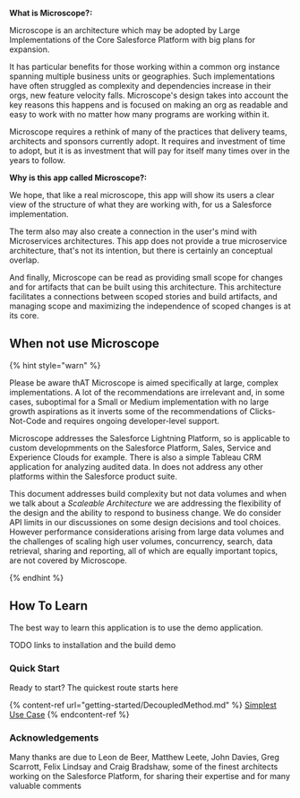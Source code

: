 
**What is Microscope?:** 


Microscope is an architecture which may be adopted by  Large Implementations of the Core Salesforce Platform with big plans for expansion. 

It has particular benefits for those working within a common org instance spanning multiple business units or geographies. Such implementations have often struggled as complexity and dependencies increase in their orgs, new feature velocity falls. Microscope's design takes into account the key reasons this happens and is focused on making an org as readable and easy to work with no matter how many programs are working within it. 

Microscope requires a rethink of many of the practices that delivery teams, architects and sponsors currently adopt. It requires and investment of time to adopt, but it is as investment that will pay for itself many times over in the years to follow.

**Why is this app called Microscope?:** 

We hope, that like a real microscope, this app will show its users a clear view of the structure of what they are working with, for us a Salesforce implementation. 

The term also may also create a connection in the user's mind with Microservices architectures. This app does not provide a true microservice architecture, that's not its intention, but there is certainly an conceptual overlap.

And finally, Microscope can be read as providing small scope for changes and for artifacts that can be built using this architecture. This architecture facilitates a connections between scoped stories and build artifacts, and managing scope and maximizing the independence of scoped changes is at its core.

## When not use Microscope


{% hint style="warn" %}

Please be aware thAT Microscope is aimed specifically at large, complex implementations. A lot of the recommendations are irrelevant and, in some cases, suboptimal for a Small or Medium implementation with no large growth aspirations as it inverts some of the recommendations of Clicks-Not-Code and requires ongoing developer-level support. 

Microscope addresses the Salesforce Lightning Platform, so is applicable to custom developmments on the Salesforce Platform, Sales, Service and Experience Clouds for example. There is also a simple Tableau CRM application for analyzing audited data. In does not address any other platforms within the Salesforce product suite.  

This document addresses build complexity but not data volumes and when we talk about a *Scaleable Architecture* we are addressing the flexibility of the design and the ability to respond to business change. We do consider API limits in our discussiones on some design decisions and tool choices. However performance considerations arising from large data volumes and the challenges of scaling high user volumes, concurrency, search, data retrieval, sharing and reporting, all of which are equally important topics, are not covered by Microscope.

{% endhint %}



## How To Learn

The best way to learn this application is to use the demo application. 

TODO links to installation and the build demo


### Quick Start

Ready to start? The quickest route starts here 

{% content-ref url="getting-started/DecoupledMethod.md" %}
[Simplest Use Case](getting-started/DecoupledMethod.md)
{% endcontent-ref %}

### Acknowledgements

Many thanks are due to Leon de Beer, Matthew Leete, John Davies, Greg Scarrott, Felix Lindsay and Craig Bradshaw, some of the finest architects working on the Salesforce Platform, for sharing their expertise and for many valuable comments